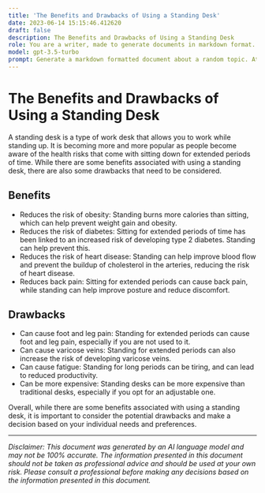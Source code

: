 ```yaml
---
title: 'The Benefits and Drawbacks of Using a Standing Desk'
date: 2023-06-14 15:15:46.412620
draft: false
description: The Benefits and Drawbacks of Using a Standing Desk
role: You are a writer, made to generate documents in markdown format. It is very important that all of the documents you generate are in valid markdown format.
model: gpt-3.5-turbo
prompt: Generate a markdown formatted document about a random topic. At the bottom, include a disclaimer explaining that the document was generated by you. The first line of the document should be the title. Make sure that the entire document is in proper markdown format, using a mix of various tags to make the document visually appealing.
---
```


# The Benefits and Drawbacks of Using a Standing Desk

A standing desk is a type of work desk that allows you to work while standing up. It is becoming more and more popular as people become aware of the health risks that come with sitting down for extended periods of time. While there are some benefits associated with using a standing desk, there are also some drawbacks that need to be considered.

## Benefits

- Reduces the risk of obesity: Standing burns more calories than sitting, which can help prevent weight gain and obesity.
- Reduces the risk of diabetes: Sitting for extended periods of time has been linked to an increased risk of developing type 2 diabetes. Standing can help prevent this.
- Reduces the risk of heart disease: Standing can help improve blood flow and prevent the buildup of cholesterol in the arteries, reducing the risk of heart disease.
- Reduces back pain: Sitting for extended periods can cause back pain, while standing can help improve posture and reduce discomfort.

## Drawbacks

- Can cause foot and leg pain: Standing for extended periods can cause foot and leg pain, especially if you are not used to it.
- Can cause varicose veins: Standing for extended periods can also increase the risk of developing varicose veins.
- Can cause fatigue: Standing for long periods can be tiring, and can lead to reduced productivity.
- Can be more expensive: Standing desks can be more expensive than traditional desks, especially if you opt for an adjustable one.

Overall, while there are some benefits associated with using a standing desk, it is important to consider the potential drawbacks and make a decision based on your individual needs and preferences.

---

*Disclaimer: This document was generated by an AI language model and may not be 100% accurate. The information presented in this document should not be taken as professional advice and should be used at your own risk. Please consult a professional before making any decisions based on the information presented in this document.*